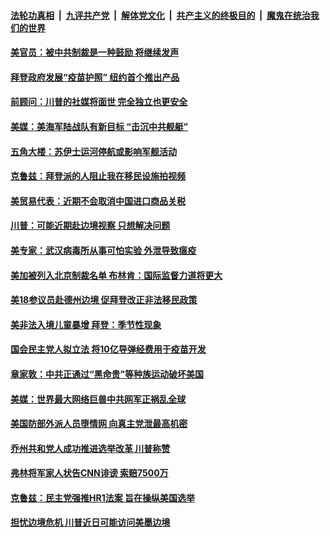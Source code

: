 

####  [法轮功真相](../../../../basic/blob/master/README.md?t=03291331) &nbsp;|&nbsp; [九评共产党](../../../../9ping.md/blob/master/README.md?t=03291331) &nbsp;|&nbsp; [解体党文化](../../../../jtdwh.md/blob/master/README.md?t=03291331)  &nbsp;|&nbsp; [共产主义的终极目的](../../../../gczydzjmd.md/blob/master/README.md?t=03291331) &nbsp;|&nbsp; [魔鬼在统治我们的世界](../../../../mgztzwmdsj.md/blob/master/README.md?t=03291331) 

#### [美官员：被中共制裁是一种鼓励 将继续发声](../pages/soh6/489119.md?t=03291331) 
#### [拜登政府发展“疫苗护照” 纽约首个推出产品](../pages/soh6/489113.md?t=03291331) 
#### [前顾问：川普的社媒将面世 完全独立也更安全](../pages/soh6/489101.md?t=03291331) 
#### [美媒：美海军陆战队有新目标 “击沉中共舰艇”](../pages/soh6/489095.md?t=03291331) 
#### [五角大楼：苏伊士运河停航或影响军舰活动](../pages/soh6/489077.md?t=03291331) 
#### [克鲁兹：拜登派的人阻止我在移民设施拍视频 ](../pages/soh6/489050.md?t=03291331) 
#### [美贸易代表：近期不会取消中国进口商品关税](../pages/soh6/489041.md?t=03291331) 
#### [川普：可能近期赴边境视察 只想解决问题](../pages/soh6/489032.md?t=03291331) 
#### [美专家：武汉病毒所从事可怕实验 外泄导致瘟疫](../pages/soh6/488921.md?t=03291331) 
#### [美加被列入北京制裁名单  布林肯：国际监督力道将更大](../pages/soh6/488936.md?t=03291331) 
#### [美18参议员赴德州边境  促拜登改正非法移民政策](../pages/soh6/488840.md?t=03291331) 
#### [美非法入境儿童暴增  拜登：季节性现象](../pages/soh6/488861.md?t=03291331) 
#### [国会民主党人拟立法 将10亿导弹经费用于疫苗开发](../pages/soh6/488855.md?t=03291331) 
#### [章家敦：中共正通过“黑命贵”等种族运动破坏美国](../pages/soh6/488849.md?t=03291331) 
#### [美媒：世界最大网络巨兽中共网军正祸乱全球](../pages/soh6/488852.md?t=03291331) 
#### [美国防部外派人员堕情网 向真主党泄最高机密](../pages/soh6/488837.md?t=03291331) 
#### [乔州共和党人成功推进选举改革 川普称赞](../pages/soh6/488810.md?t=03291331) 
#### [弗林将军家人状告CNN诽谤 索赔7500万](../pages/soh6/488804.md?t=03291331) 
#### [克鲁兹：民主党强推HR1法案 旨在操纵美国选举](../pages/soh6/488792.md?t=03291331) 
#### [担忧边境危机 川普近日可能访问美墨边境](../pages/soh6/488780.md?t=03291331) 
